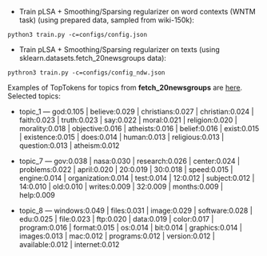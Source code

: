 - Train pLSA + Smoothing/Sparsing regularizer on word contexts (WNTM task) (using prepared data, sampled from wiki-150k):
```
python3 train.py -c=configs/config.json
```

- Train pLSA + Smoothing/Sparsing regularizer on texts (using sklearn.datasets.fetch_20newsgroups data):
```
pythron3 train.py -c=configs/config_ndw.json
```
Examples of TopTokens for topics from __fetch_20newsgroups__ are [here](https://github.com/ilyakhov/pytorch-wntm/blob/master/n_dw/ndw_vocab1000_ntopics50_phi_reg-phi-0.1_reg-thet-1.0_epochs15_2stepsFalse_num_documents_passes1_epoch15_toptokens_0.txt).
Selected topics:

* topic_1 — god:0.105 | believe:0.029 | christians:0.027 | christian:0.024 | faith:0.023 | truth:0.023 | say:0.022 | moral:0.021 | religion:0.020 | morality:0.018 | objective:0.016 | atheists:0.016 | belief:0.016 | exist:0.015 | existence:0.015 | does:0.014 | human:0.013 | religious:0.013 | question:0.013 | atheism:0.012

* topic_7 — gov:0.038 | nasa:0.030 | research:0.026 | center:0.024 | problems:0.022 | april:0.020 | 20:0.019 | 30:0.018 | speed:0.015 | engine:0.014 | organization:0.014 | test:0.014 | 12:0.012 | subject:0.012 | 14:0.010 | old:0.010 | writes:0.009 | 32:0.009 | months:0.009 | help:0.009

* topic_8 — windows:0.049 | files:0.031 | image:0.029 | software:0.028 | edu:0.025 | file:0.023 | ftp:0.020 | data:0.019 | color:0.017 | program:0.016 | format:0.015 | os:0.014 | bit:0.014 | graphics:0.014 | images:0.013 | mac:0.012 | programs:0.012 | version:0.012 | available:0.012 | internet:0.012

